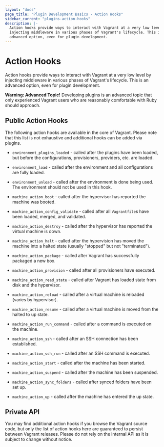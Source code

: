 ```yaml
---
layout: "docs"
page_title: "Plugin Development Basics - Action Hooks"
sidebar_current: "plugins-action-hooks"
description: |-
  Action hooks provide ways to interact with Vagrant at a very low level by
  injecting middleware in various phases of Vagrant's lifecycle. This is an
  advanced option, even for plugin development.
---
```


# Action Hooks

Action hooks provide ways to interact with Vagrant at a very low level by
injecting middleware in various phases of Vagrant's lifecycle. This is an
advanced option, even for plugin development.

<div class="alert alert-warning">
  <strong>Warning: Advanced Topic!</strong> Developing plugins is an
  advanced topic that only experienced Vagrant users who are reasonably
  comfortable with Ruby should approach.
</div>


## Public Action Hooks

The following action hooks are available in the core of Vagrant. Please note
that this list is not exhaustive and additional hooks can be added via plugins.

- `environment_plugins_loaded` - called after the plugins have been loaded,
  but before the configurations, provisioners, providers, etc. are loaded.


- `environment_load` - called after the environment and all configurations are
  fully loaded.


- `environment_unload` - called after the environment is done being used. The
  environment should not be used in this hook.


- `machine_action_boot` - called after the hypervisor has reported the machine
  was booted.


- `machine_action_config_validate` - called after all `Vagrantfile`s have been
  loaded, merged, and validated.


- `machine_action_destroy` - called after the hypervisor has reported the
  virtual machine is down.


- `machine_action_halt` - called after the hypervision has moved the machine
  into a halted state (usually "stopped" but not "terminated").


- `machine_action_package` - called after Vagrant has successfully packaged a
  new box.


- `machine_action_provision` - called after all provisioners have executed.


- `machine_action_read_state` - called after Vagrant has loaded state from
  disk and the hypervisor.


- `machine_action_reload` - called after a virtual machine is reloaded (varies
  by hypervisor).


- `machine_action_resume` - called after a virtual machine is moved from the
  halted to up state.


- `machine_action_run_command` - called after a command is executed on the
  machine.


- `machine_action_ssh` - called after an SSH connection has been established.


- `machine_action_ssh_run` - called after an SSH command is executed.


- `machine_action_start` - called after the machine has been started.


- `machine_action_suspend` - called after the machine has been suspended.


- `machine_action_sync_folders` - called after synced folders have been set up.


- `machine_action_up` - called after the machine has entered the up state.


## Private API

You may find additional action hooks if you browse the Vagrant source code, but
only the list of action hooks here are guaranteed to persist between Vagrant
releases. Please do not rely on the internal API as it is subject to change
without notice.
